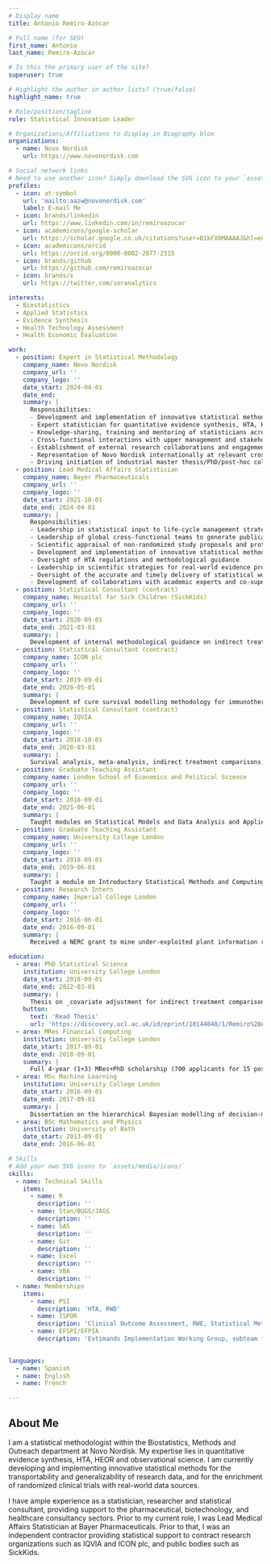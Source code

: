 ```yaml
---
# Display name
title: Antonio Remiro-Azócar

# Full name (for SEO)
first_name: Antonio
last_name: Remiro-Azócar

# Is this the primary user of the site?
superuser: true

# Highlight the author in author lists? (true/false)
highlight_name: true

# Role/position/tagline
role: Statistical Innovation Leader

# Organizations/Affiliations to display in Biography blox
organizations:
  - name: Novo Nordisk
    url: https://www.novonordisk.com

# Social network links
# Need to use another icon? Simply download the SVG icon to your `assets/media/icons/` folder.
profiles:
  - icon: at-symbol
    url: 'mailto:aazw@novonordisk.com'
    label: E-mail Me
  - icon: brands/linkedin
    url: https://www.linkedin.com/in/remiroazocar
  - icon: academicons/google-scholar
    url: https://scholar.google.co.uk/citations?user=B1kFX0MAAAAJ&hl=en
  - icon: academicons/orcid
    url: https://orcid.org/0000-0002-2877-2315
  - icon: brands/github
    url: https://github.com/remiroazocar        
  - icon: brands/x
    url: https://twitter.com/soranalytics

interests:
  - Biostatistics
  - Applied Statistics
  - Evidence Synthesis
  - Health Technology Assessment
  - Health Economic Evaluation

work:
  - position: Expert in Statistical Methodology
    company_name: Novo Nordisk
    company_url: ''
    company_logo: ''
    date_start: 2024-04-01
    date_end: 
    summary: |
      Responsibilities:
      - Development and implementation of innovative statistical methodology for the transportability and generalizability of research data, and for the enrichment of clinical trials with real-world data sources
      - Expert statistician for quantitative evidence synthesis, HTA, HEOR and observational science
      - Knowledge-sharing, training and mentoring of statisticians across Biostatistics in statistical methodology, in general and in relation to clinical projects
      - Cross-functional interactions with upper management and stakeholders to explain the added value generated by new methodologies
      - Establishment of external research collaborations and engagement with academia, scientists, regulators and policy-makers
      - Representation of Novo Nordisk internationally at relevant cross-industry working groups and conferences
      - Driving initiation of industrial master thesis/PhD/post-hoc collaborations as well as scientific publications
  - position: Lead Medical Affairs Statistician
    company_name: Bayer Pharmaceuticals
    company_url: ''
    company_logo: ''
    date_start: 2021-10-01
    date_end: 2024-04-01
    summary: |
      Responsibilities:
      - Leadership in statistical input to life-cycle management strategies, publication plans, reimbursement requirements, HTA studies and analyses for payers across several therapeutic areas
      - Leadership of global cross-functional teams to generate publications, presentations and posters
      - Scientific appraisal of non-randomized study proposals and protocols; statistical and methodological consultation to multi-disciplinary teams
      - Development and implementation of innovative statistical methodology for payer and reimbursement needs
      - Oversight of HTA regulations and methodological guidance
      - Leadership in scientific strategies for real-world evidence projects and causal inference research initiatives among statisticians and epidemiologists
      - Oversight of the accurate and timely delivery of statistical work outsourced to external collaborators such as HEOR providers
      - Development of collaborations with academic experts and co-supervision of research projects/partnerships with universities
  - position: Statistical Consultant (contract)
    company_name: Hospital for Sick Children (SickKids)
    company_url: ''
    company_logo: ''
    date_start: 2020-09-01
    date_end: 2021-03-01
    summary: |
      Development of internal methodological guidance on indirect treatment comparisons for the Canadian Agency for Drugs and Technologies in Health (CADTH).
  - position: Statistical Consultant (contract)
    company_name: ICON plc
    company_url: ''
    company_logo: ''
    date_start: 2019-09-01
    date_end: 2020-05-01
    summary: |
      Development of cure survival modelling methodology for immunotherapy trials in oncology.
  - position: Statistical Consultant (contract)
    company_name: IQVIA
    company_url: ''
    company_logo: ''
    date_start: 2018-10-01
    date_end: 2020-03-01
    summary: |
      Survival analysis, meta-analysis, indirect treatment comparisons, systematic literature reviews, statistical support for submission of evidence dossiers to HTA authorities (NICE and SMC), health economic modelling, mixed models, discrete event simulation, Markov modelling, utility mapping, Bayesian analysis, preparation of conference abstracts and manuscripts for publication of research papers}
  - position: Graduate Teaching Assistant
    company_name: London School of Economics and Political Science
    company_url: ''
    company_logo: ''
    date_start: 2018-09-01
    date_end: 2021-06-01
    summary: |
      Taught modules on Statistical Models and Data Analysis and Applied Regression to statistics undergraduates.
  - position: Graduate Teaching Assistant
    company_name: University College London
    company_url: ''
    company_logo: ''
    date_start: 2018-09-01
    date_end: 2019-06-01
    summary: |
      Taught a module on Introductory Statistical Methods and Computing to life sciences undergraduates. Co-supervisor for MSc research projects. Development of R and Stan programming material for a course in Bayesian methods in health economics.
  - position: Research Intern
    company_name: Imperial College London
    company_url: ''
    company_logo: ''
    date_start: 2016-06-01
    date_end: 2016-09-01
    summary: |
      Received a NERC grant to mine under-exploited plant information resources at the Royal Botanic Gardens, Kew. Explored global and regional biodiversity patterns using R and developed statistical models to estimate future species discovery rates and biodiversity hotspots.

education:
  - area: PhD Statistical Science
    institution: University College London
    date_start: 2018-09-01
    date_end: 2022-03-01
    summary: |
      Thesis on _covariate adjustment for indirect treatment comparisons_ in the absence of head-to-head trials and with limited individual patient data. Supervised by Prof Gianluca Baio and Prof Anna Heath (University of Toronto) in the Statistics for Health Economic Evaluation research group at the Department of Statistical Science.
    button:
      text: 'Read Thesis'
      url: 'https://discovery.ucl.ac.uk/id/eprint/10144848/1/Remiro%20Azocar__thesis_redacted_final.pdf'
  - area: MRes Financial Computing
    institution: University College London
    date_start: 2017-09-01
    date_end: 2018-09-01
    summary: |
      Full 4-year (1+3) MRes+PhD scholarship (700 applicants for 15 positions) from the EPSRC Centre for Doctoral Training in Financial Computing and Analytics, a joint collaboration between UCL, LSE and Imperial College London. PhD-level courses in computational statistics. Advanced programming and software development modules in Python and C++.
  - area: MSc Machine Learning
    institution: University College London
    date_start: 2016-09-01
    date_end: 2017-09-01
    summary: |
      Dissertation on the hierarchical Bayesian modelling of decision-making tasks based at the Gatsby Computational Neuroscience Unit under the supervision of Oliver J. Robinson and Peter Dayan. Deep and reinforcement learning courses taught by Google DeepMind.
  - area: BSc Mathematics and Physics
    institution: University of Bath
    date_start: 2013-09-01
    date_end: 2016-06-01

# Skills
# Add your own SVG icons to `assets/media/icons/`
skills:
  - name: Technical Skills
    items:
      - name: R
        description: ''
      - name: Stan/BUGS/JAGS
        description: ''
      - name: SAS
        description: ''
      - name: Git
        description: ''
      - name: Excel
        description: ''        
      - name: VBA
        description: ''
  - name: Memberships
    items:
      - name: PSI
        description: 'HTA, RWD'
      - name: ISPOR
        description: 'Clinical Outcome Assessment, RWE, Statistical Methods in HEOR'
      - name: EFSPI/EFPIA
        description: 'Estimands Implementation Working Group, subteam for late-phase estimands'

        
languages:
  - name: Spanish 
  - name: English
  - name: French

---
```


## About Me

I am a statistical methodologist within the Biostatistics, Methods and Outreach department at Novo Nordisk. My expertise lies in quantitative evidence synthesis, HTA, HEOR and observational science. I am currently developing and implementing innovative statistical methods for the transportability and generalizability of research data, and for the enrichment of randomized clinical trials with real-world data sources.

I have ample experience as a statistician, researcher and statistical consultant, providing support to the pharmaceutical, biotechnology, and healthcare consultancy sectors. Prior to my current role, I was Lead Medical Affairs Statistician at Bayer Pharmaceuticals. Prior to that, I was an independent contractor providing statistical support to contract research organizations such as IQVIA and ICON plc, and public bodies such as SickKids.
